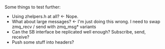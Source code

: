 Some things to test further:

* Using zhelpers.h at all? <- Nope.
* What about large messages? <- I'm just doing this wrong. I need to swap zmq_recv / send with zmq_msg* variants
* Can the SB interface be replicated well enough? Subscribe, send, receive?
* Push some stuff into headers?
